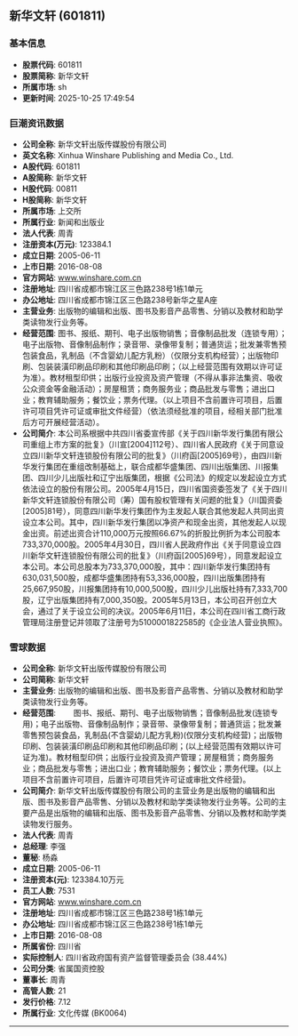 ## 新华文轩 (601811)

### 基本信息

- **股票代码**: 601811
- **股票简称**: 新华文轩
- **所属市场**: sh
- **更新时间**: 2025-10-25 17:49:54

### 巨潮资讯数据

- **公司全称**: 新华文轩出版传媒股份有限公司
- **英文名称**: Xinhua Winshare Publishing and Media Co., Ltd.
- **A股代码**: 601811
- **A股简称**: 新华文轩
- **H股代码**: 00811
- **H股简称**: 新华文轩
- **所属市场**: 上交所
- **所属行业**: 新闻和出版业
- **法人代表**: 周青
- **注册资本(万元)**: 123384.1
- **成立日期**: 2005-06-11
- **上市日期**: 2016-08-08
- **官方网站**: www.winshare.com.cn
- **注册地址**: 四川省成都市锦江区三色路238号1栋1单元
- **办公地址**: 四川省成都市锦江区三色路238号新华之星A座
- **主营业务**: 出版物的编辑和出版、图书及影音产品零售、分销以及教材和助学类读物发行业务等。
- **经营范围**: 图书、报纸、期刊、电子出版物销售；音像制品批发（连锁专用）；电子出版物、音像制品制作；录音带、录像带复制；普通货运；批发兼零售预包装食品，乳制品（不含婴幼儿配方乳粉）（仅限分支机构经营）；出版物印刷、包装装潢印刷品印刷和其他印刷品印刷；（以上经营范围有效期以许可证为准）。教材租型印供；出版行业投资及资产管理（不得从事非法集资、吸收公众资金等金融活动）；房屋租赁；商务服务业；商品批发与零售；进出口业；教育辅助服务；餐饮业；票务代理。（以上项目不含前置许可项目，后置许可项目凭许可证或审批文件经营）（依法须经批准的项目，经相关部门批准后方可开展经营活动）。
- **公司简介**: 本公司系根据中共四川省委宣传部《关于四川新华发行集团有限公司重组上市方案的批复》（川宣[2004]112号）、四川省人民政府《关于同意设立四川新华文轩连锁股份有限公司的批复》（川府函[2005]69号），由四川新华发行集团在重组改制基础上，联合成都华盛集团、四川出版集团、川报集团、四川少儿出版社和辽宁出版集团，根据《公司法》的规定以发起设立方式依法设立的股份有限公司。2005年4月15日，四川省国资委签发了《关于四川新华文轩连锁股份有限公司（筹）国有股权管理有关问题的批复》（川国资委[2005]81号），同意四川新华发行集团作为主发起人联合其他发起人共同出资设立本公司。其中，四川新华发行集团以净资产和现金出资，其他发起人以现金出资。前述出资合计110,000万元按照66.67%的折股比例折为本公司股本733,370,000股。2005年4月30日，四川省人民政府作出《关于同意设立四川新华文轩连锁股份有限公司的批复》（川府函[2005]69号），同意发起设立本公司。本公司总股本为733,370,000股，其中：四川新华发行集团持有630,031,500股，成都华盛集团持有53,336,000股，四川出版集团持有25,667,950股，川报集团持有10,000,500股，四川少儿出版社持有7,333,700股，辽宁出版集团持有7,000,350股。2005年5月13日，本公司召开创立大会，通过了关于设立公司的决议。2005年6月11日，本公司在四川省工商行政管理局注册登记并领取了注册号为5100001822585的《企业法人营业执照》。

### 雪球数据

- **公司全称**: 新华文轩出版传媒股份有限公司
- **公司简称**: 新华文轩
- **主营业务**: 出版物的编辑和出版、图书及影音产品零售、分销以及教材和助学类读物发行业务等。
- **经营范围**: 　　图书、报纸、期刊、电子出版物销售；音像制品批发(连锁专用)；电子出版物、音像制品制作；录音带、录像带复制；普通货运；批发兼零售预包装食品，乳制品(不含婴幼儿配方乳粉)(仅限分支机构经营)；出版物印刷、包装装潢印刷品印刷和其他印刷品印刷；(以上经营范围有效期以许可证为准)。教材租型印供；出版行业投资及资产管理；房屋租赁；商务服务业；商品批发与零售；进出口业；教育辅助服务；餐饮业；票务代理。(以上项目不含前置许可项目，后置许可项目凭许可证或审批文件经营)。
- **公司简介**: 新华文轩出版传媒股份有限公司的主营业务是出版物的编辑和出版、图书及影音产品零售、分销以及教材和助学类读物发行业务等。公司的主要产品是出版物的编辑和出版、图书及影音产品零售、分销以及教材和助学类读物发行服务。
- **法人代表**: 周青
- **总经理**: 李强
- **董秘**: 杨淼
- **成立日期**: 2005-06-11
- **注册资本(元)**: 123384.10万元
- **员工人数**: 7531
- **官方网站**: www.winshare.com.cn
- **注册地址**: 四川省成都市锦江区三色路238号1栋1单元
- **办公地址**: 四川省成都市锦江区三色路238号1栋1单元
- **上市日期**: 2016-08-08
- **所属省份**: 四川省
- **实际控制人**: 四川省政府国有资产监督管理委员会 (38.44%)
- **公司分类**: 省属国资控股
- **董事长**: 周青
- **高管人数**: 21
- **发行价格**: 7.12
- **所属行业**: 文化传媒 (BK0064)

---